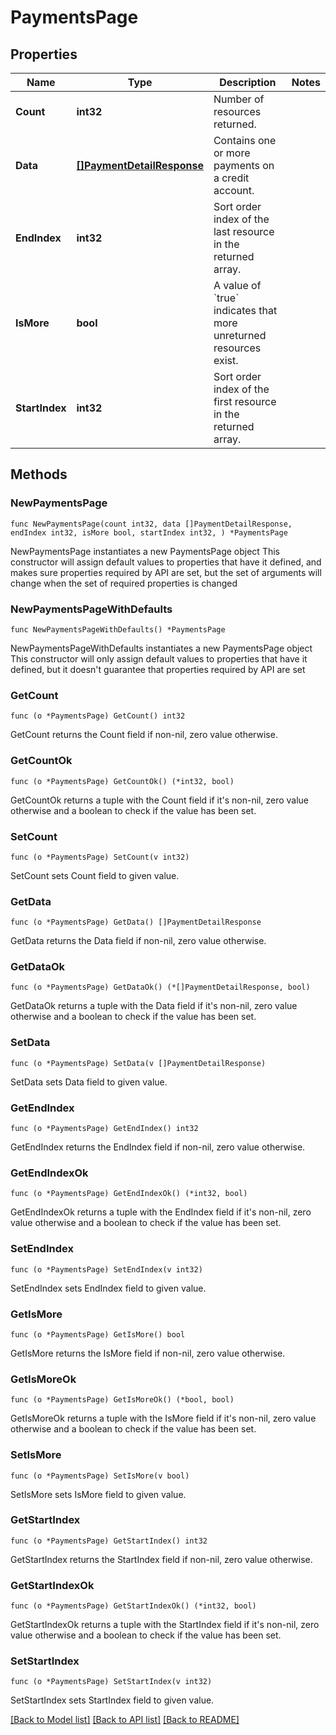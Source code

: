 # PaymentsPage

## Properties

Name | Type | Description | Notes
------------ | ------------- | ------------- | -------------
**Count** | **int32** | Number of resources returned. | 
**Data** | [**[]PaymentDetailResponse**](PaymentDetailResponse.md) | Contains one or more payments on a credit account. | 
**EndIndex** | **int32** | Sort order index of the last resource in the returned array. | 
**IsMore** | **bool** | A value of &#x60;true&#x60; indicates that more unreturned resources exist. | 
**StartIndex** | **int32** | Sort order index of the first resource in the returned array. | 

## Methods

### NewPaymentsPage

`func NewPaymentsPage(count int32, data []PaymentDetailResponse, endIndex int32, isMore bool, startIndex int32, ) *PaymentsPage`

NewPaymentsPage instantiates a new PaymentsPage object
This constructor will assign default values to properties that have it defined,
and makes sure properties required by API are set, but the set of arguments
will change when the set of required properties is changed

### NewPaymentsPageWithDefaults

`func NewPaymentsPageWithDefaults() *PaymentsPage`

NewPaymentsPageWithDefaults instantiates a new PaymentsPage object
This constructor will only assign default values to properties that have it defined,
but it doesn't guarantee that properties required by API are set

### GetCount

`func (o *PaymentsPage) GetCount() int32`

GetCount returns the Count field if non-nil, zero value otherwise.

### GetCountOk

`func (o *PaymentsPage) GetCountOk() (*int32, bool)`

GetCountOk returns a tuple with the Count field if it's non-nil, zero value otherwise
and a boolean to check if the value has been set.

### SetCount

`func (o *PaymentsPage) SetCount(v int32)`

SetCount sets Count field to given value.


### GetData

`func (o *PaymentsPage) GetData() []PaymentDetailResponse`

GetData returns the Data field if non-nil, zero value otherwise.

### GetDataOk

`func (o *PaymentsPage) GetDataOk() (*[]PaymentDetailResponse, bool)`

GetDataOk returns a tuple with the Data field if it's non-nil, zero value otherwise
and a boolean to check if the value has been set.

### SetData

`func (o *PaymentsPage) SetData(v []PaymentDetailResponse)`

SetData sets Data field to given value.


### GetEndIndex

`func (o *PaymentsPage) GetEndIndex() int32`

GetEndIndex returns the EndIndex field if non-nil, zero value otherwise.

### GetEndIndexOk

`func (o *PaymentsPage) GetEndIndexOk() (*int32, bool)`

GetEndIndexOk returns a tuple with the EndIndex field if it's non-nil, zero value otherwise
and a boolean to check if the value has been set.

### SetEndIndex

`func (o *PaymentsPage) SetEndIndex(v int32)`

SetEndIndex sets EndIndex field to given value.


### GetIsMore

`func (o *PaymentsPage) GetIsMore() bool`

GetIsMore returns the IsMore field if non-nil, zero value otherwise.

### GetIsMoreOk

`func (o *PaymentsPage) GetIsMoreOk() (*bool, bool)`

GetIsMoreOk returns a tuple with the IsMore field if it's non-nil, zero value otherwise
and a boolean to check if the value has been set.

### SetIsMore

`func (o *PaymentsPage) SetIsMore(v bool)`

SetIsMore sets IsMore field to given value.


### GetStartIndex

`func (o *PaymentsPage) GetStartIndex() int32`

GetStartIndex returns the StartIndex field if non-nil, zero value otherwise.

### GetStartIndexOk

`func (o *PaymentsPage) GetStartIndexOk() (*int32, bool)`

GetStartIndexOk returns a tuple with the StartIndex field if it's non-nil, zero value otherwise
and a boolean to check if the value has been set.

### SetStartIndex

`func (o *PaymentsPage) SetStartIndex(v int32)`

SetStartIndex sets StartIndex field to given value.



[[Back to Model list]](../README.md#documentation-for-models) [[Back to API list]](../README.md#documentation-for-api-endpoints) [[Back to README]](../README.md)


